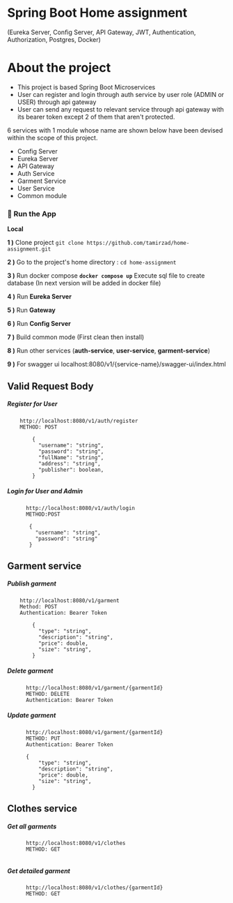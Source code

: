 # Spring Boot Home assignment
(Eureka Server, Config Server, API Gateway, JWT, Authentication, Authorization, Postgres, Docker)

# About the project

<ul style="list-style-type:disc">
  <li>This project is based Spring Boot Microservices</li>
  <li>User can register and login through auth service by user role (ADMIN or USER) through api gateway</li>
  <li>User can send any request to relevant service through api gateway with its bearer token except 2 of them 
that aren't protected.</li>
</ul>

6 services with 1 module whose name are shown below have been devised within the scope of this project.

- Config Server
- Eureka Server
- API Gateway
- Auth Service
- Garment Service
- User Service
- Common module

### 🔨 Run the App

<b>Local</b>

<b>1 )</b> Clone project `git clone https://github.com/tamirzad/home-assignment.git`

<b>2 )</b> Go to the project's home directory :  `cd home-assignment`

<b>3 )</b> Run docker compose <b>`docker compose up`</b> Execute sql file to create database (In next version will be added in docker file)</b>
        
<b>4 )</b> Run <b>Eureka Server</b>

<b>5 )</b> Run <b>Gateway</b>

<b>6 )</b> Run <b>Config Server</b>

<b>7 )</b> Build common mode (First clean then install)</b>

<b>8 )</b> Run other services (<b>auth-service</b>, <b>user-service</b>, <b>garment-service</b>)

<b>9 )</b> For swagger ui localhost:8080/v1/{service-name}/swagger-ui/index.html</b>


## Valid Request Body

##### <a id="register"> Register for User

``` 
    http://localhost:8080/v1/auth/register
    METHOD: POST
    
        {
          "username": "string",
          "password": "string",
          "fullName": "string",
          "address": "string",
          "publisher": boolean,
        }
```

##### <a id="login"> Login for User and Admin

```
      http://localhost:8080/v1/auth/login
      METHOD:POST
    
       {
         "username": "string",
         "password": "string"
       }
```

## Garment service

##### <a id="publish"> Publish garment

``` 
    http://localhost:8080/v1/garment
    Method: POST
    Authentication: Bearer Token
    
        {
          "type": "string",
          "description": "string",
          "price": double,
          "size": "string",
        }
```

##### <a id="delete"> Delete garment

```
      http://localhost:8080/v1/garment/{garmentId}
      METHOD: DELETE
      Authentication: Bearer Token
```

##### <a id="put"> Update garment

```
      http://localhost:8080/v1/garment/{garmentId}
      METHOD: PUT
      Authentication: Bearer Token
      
      {
          "type": "string",
          "description": "string",
          "price": double,
          "size": "string",
        }
```

## Clothes service

##### <a id="getClothes"> Get all garments

```
      http://localhost:8080/v1/clothes
      METHOD: GET
      
```

##### <a id="getClothes"> Get detailed garment

```
      http://localhost:8080/v1/clothes/{garmentId}
      METHOD: GET
      
```